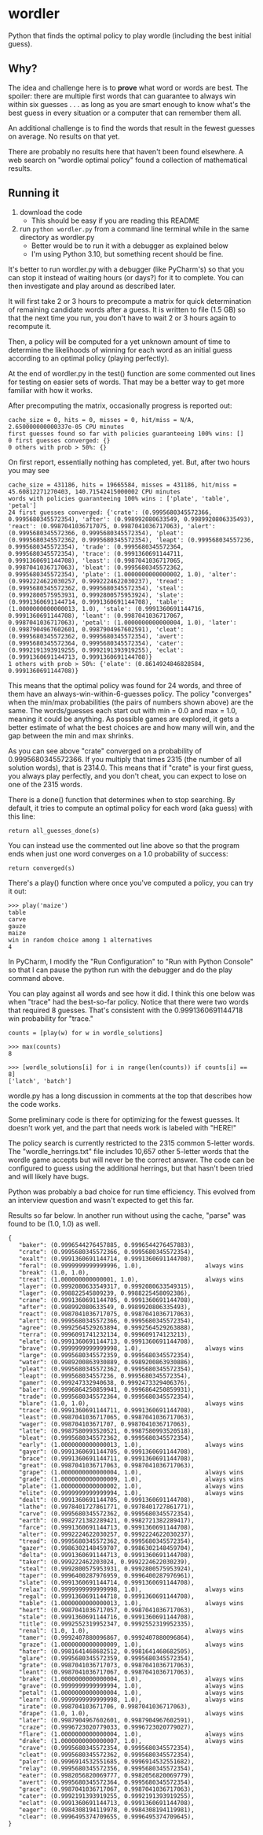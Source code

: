 # wordler
Python that finds the optimal policy to play wordle (including the best initial guess).

## Why?

The idea and challenge here is to **prove** what word or words are best.  The spoiler: there are 
multiple first words that can guarantee to always win within six guesses . . . as long as
you are smart enough to know what's the best guess in every situation or a computer that
can remember them all.

An additional challenge is to find the words that result in the fewest guesses on average.
No results on that yet.

There are probably no results here that haven't been found elsewhere.  A web search on
"wordle optimal policy" found a collection of mathematical results.

## Running it

1. download the code
   - This should be easy if you are reading this README
2. run `python wordler.py` from a command line terminal while in the same directory as wordler.py
   - Better would be to run it with a debugger as explained below
   - I'm using Python 3.10, but something recent should be fine. 

It's better to run wordler.py with a debugger (like PyCharm's) so that you can stop it 
instead of waiting hours (or days?) for it to complete.  You can then investigate and play
around as described later.

It will first take 2 or 3 hours to precompute a matrix for quick determination of 
remaining candidate words after a guess.  It is written to file (1.5 GB) so 
that the next time you run, you don't have to wait 2 or 3 hours again to recompute it.

Then, a policy will be computed for a yet unknown amount of time to determine the likelihoods
of winning for each word as an initial guess according to an optimal policy (playing perfectly). 

At the end of wordler.py in the test() function are some commented out lines for testing on
easier sets of words.  That may be a better way to get more familiar with how it works.

After precomputing the matrix, occasionally progress is reported out:

    cache_size = 0, hits = 0, misses = 0, hit/miss = N/A, 2.650000000000337e-05 CPU minutes
    first guesses found so far with policies guaranteeing 100% wins: []
    0 first guesses converged: {}
    0 others with prob > 50%: {}

On first report, essentially nothing has completed, yet.  But, after two hours you may see

    cache_size = 431186, hits = 19665584, misses = 431186, hit/miss = 45.60812271270403, 140.71542415000002 CPU minutes
    words with policies guaranteeing 100% wins : ['plate', 'table', 'petal']
    24 first guesses converged: {'crate': (0.9995680345572366, 0.9995680345572354), 'after': (0.998992080633549, 0.9989920806335493), 'react': (0.9987041036717075, 0.9987041036717063), 'alert': (0.9995680345572366, 0.9995680345572354), 'pleat': (0.9995680345572362, 0.9995680345572354), 'leapt': (0.999568034557236, 0.9995680345572354), 'trade': (0.9995680345572364, 0.9995680345572354), 'trace': (0.9991360691144711, 0.9991360691144708), 'least': (0.9987041036717065, 0.9987041036717063), 'bleat': (0.9995680345572362, 0.9995680345572354), 'plate': (1.0000000000000002, 1.0), 'alter': (0.9992224622030257, 0.9992224622030237), 'tread': (0.9995680345572362, 0.9995680345572354), 'steal': (0.9992800575953931, 0.9992800575953924), 'slate': (0.9991360691144714, 0.9991360691144708), 'table': (1.0000000000000013, 1.0), 'stale': (0.9991360691144716, 0.9991360691144708), 'leant': (0.9987041036717067, 0.9987041036717063), 'petal': (1.0000000000000004, 1.0), 'later': (0.9987904967602601, 0.9987904967602591), 'cleat': (0.9995680345572362, 0.9995680345572354), 'avert': (0.9995680345572364, 0.9995680345572354), 'cater': (0.9992191393919255, 0.9992191393919255), 'eclat': (0.9991360691144713, 0.9991360691144708)}
    1 others with prob > 50%: {'elate': (0.8614924846828584, 0.9991360691144708)}

This means that the optimal policy was found for 24 words, and three of them have an
always-win-within-6-guesses policy.  The policy "converges" when the min/max probabilities
(the pairs of numbers shown above) are the same. The words/guesses each start out with 
min = 0.0 and max = 1.0, meaning it could be anything.  As possible games are explored, it gets 
a better estimate of what the best choices are and how many will win, and the gap between
the min and max shrinks.

As you can see above "crate" converged on a probability of 0.9995680345572366.  If you
multiply that times 2315 (the number of all solution words), that is 2314.0.  This means
that if "crate" is your first guess, you always play perfectly, and you don't cheat, you
can expect to lose on one of the 2315 words. 

There is a done() function that determines when to stop searching.  By default, it tries to
compute an optimal policy for each word (aka guess) with this line: 

    return all_guesses_done(s)

You can instead use the commented out line above so that the program ends when just one word
converges on a 1.0 probability of success:

    return converged(s)

There's a play() function where once you've computed a policy, you can try it out:

    >>> play('maize')
    table
    carve
    gauze
    maize
    win in random choice among 1 alternatives
    4

In PyCharm, I modify the "Run Configuration" to "Run with Python Console" so that I can
pause the python run with the debugger and do the play command above.

You can play against all words and see how it did.  I think this one below was when "trace"
had the best-so-far policy.  Notice that there were two words that required 8 guesses.  That's
consistent with the 0.9991360691144718 win probability for "trace."

    counts = [play(w) for w in wordle_solutions]

    >>> max(counts)
    8
    
    >>> [wordle_solutions[i] for i in range(len(counts)) if counts[i] == 8]
    ['latch', 'batch']

wordle.py has a long discussion in comments at the top that describes how the code works.

Some preliminary code is there for optimizing for the fewest guesses.  It doesn't work yet,
and the part that needs work is labeled with "HERE!"

The policy search is currently restricted to the 2315 common 5-letter words.  The
"wordle_herrings.txt" file includes 10,657 other 5-letter words that the wordle
game accepts but will never be the correct answer.  The code can be configured to
guess using the additional herrings, but that hasn't been tried and will likely have bugs.

Python was probably a bad choice for run time efficiency.  This evolved from an interview
question and wasn't expected to get this far.

Results so far below.  In another run without using the cache, "parse" was found
to be (1.0, 1.0) as well.

    {
       "baker": (0.9996544276457885, 0.9996544276457883),
       "crate": (0.9995680345572366, 0.9995680345572354),
       "exalt": (0.9991360691144714, 0.9991360691144708),
       "feral": (0.9999999999999996, 1.0),                  always wins
       "break": (1.0, 1.0),
       "treat": (1.000000000000001, 1.0),                   always wins
       "layer": (0.9992080633549317, 0.9992080633549315),
       "lager": (0.998822545809239, 0.9988225458092386),
       "crane": (0.9991360691144705, 0.9991360691144708),
       "after": (0.998992080633549, 0.9989920806335493),
       "react": (0.9987041036717075, 0.9987041036717063),
       "alert": (0.9995680345572366, 0.9995680345572354),
       "agree": (0.9992564529263894, 0.9992564529263888),
       "terra": (0.9996091741232134, 0.999609174123213),
       "elate": (0.9991360691144713, 0.9991360691144708),
       "brave": (0.9999999999999998, 1.0),                  always wins
       "large": (0.9995680345572359, 0.9995680345572354),
       "water": (0.9989200863930889, 0.9989200863930886),
       "pleat": (0.9995680345572362, 0.9995680345572354),
       "leapt": (0.999568034557236, 0.9995680345572354),
       "gamer": (0.999247332940638, 0.9992473329406376),
       "baler": (0.9996864250859941, 0.9996864250859931),
       "trade": (0.9995680345572364, 0.9995680345572354),
       "blare": (1.0, 1.0),                                 always wins
       "trace": (0.9991360691144711, 0.9991360691144708),
       "least": (0.9987041036717065, 0.9987041036717063),
       "wager": (0.998704103671707, 0.9987041036717063),
       "latte": (0.9987580993520521, 0.9987580993520518),
       "bleat": (0.9995680345572362, 0.9995680345572354),
       "early": (1.0000000000000013, 1.0),                  always wins
       "gayer": (0.9991360691144705, 0.9991360691144708),
       "brace": (0.9991360691144711, 0.9991360691144708),
       "great": (0.9987041036717063, 0.9987041036717063),
       "grape": (1.0000000000000004, 1.0),                  always wins
       "grade": (1.0000000000000009, 1.0),                  always wins
       "plate": (1.0000000000000002, 1.0),                  always wins
       "elite": (0.9999999999999994, 1.0),                  always wins
       "dealt": (0.9991360691144705, 0.9991360691144708),
       "lathe": (0.9978401727861771, 0.9978401727861771),
       "carve": (0.9995680345572362, 0.9995680345572354),
       "earth": (0.9982721382289421, 0.9982721382289417),
       "farce": (0.9991360691144713, 0.9991360691144708),
       "alter": (0.9992224622030257, 0.9992224622030237),
       "tread": (0.9995680345572362, 0.9995680345572354),
       "gazer": (0.9986302148459707, 0.9986302148459704),
       "delta": (0.9991360691144713, 0.9991360691144708),
       "taker": (0.999222462203024, 0.9992224622030239),
       "steal": (0.9992800575953931, 0.9992800575953924),
       "taper": (0.9996400287976959, 0.9996400287976961),
       "slate": (0.9991360691144714, 0.9991360691144708),
       "relax": (0.9999999999999998, 1.0),                  always wins
       "regal": (0.9991360691144718, 0.9991360691144708),
       "table": (1.0000000000000013, 1.0),                  always wins
       "heart": (0.9987041036717057, 0.9987041036717063),
       "stale": (0.9991360691144716, 0.9991360691144708),
       "title": (0.9992552319952347, 0.9992552319952335),
       "renal": (1.0, 1.0),                                 always wins
       "tamer": (0.9992407880096867, 0.9992407880096864),
       "graze": (1.0000000000000009, 1.0),                  always wins
       "hater": (0.9981641468682512, 0.9981641468682505),
       "glare": (0.9995680345572359, 0.9995680345572354),
       "grate": (0.9987041036717073, 0.9987041036717063),
       "leant": (0.9987041036717067, 0.9987041036717063),
       "brake": (1.0000000000000004, 1.0),                  always wins
       "grave": (0.9999999999999994, 1.0),                  always wins
       "petal": (1.0000000000000004, 1.0),                  always wins
       "learn": (0.9999999999999998, 1.0),                  always wins
       "irate": (0.998704103671706, 0.9987041036717063),
       "drape": (1.0, 1.0),                                 always wins
       "later": (0.9987904967602601, 0.9987904967602591),
       "craze": (0.9996723020779033, 0.9996723020779027),
       "flare": (1.0000000000000004, 1.0),                  always wins
       "drake": (1.0000000000000007, 1.0),                  always wins
       "crave": (0.9995680345572354, 0.9995680345572354),
       "cleat": (0.9995680345572362, 0.9995680345572354),
       "paler": (0.9996914532551685, 0.9996914532551682),
       "relay": (0.9995680345572356, 0.9995680345572354),
       "eater": (0.9982056820069777, 0.9982056820069779),
       "avert": (0.9995680345572364, 0.9995680345572354),
       "grace": (0.9987041036717067, 0.9987041036717063),
       "cater": (0.9992191393919255, 0.9992191393919255),
       "eclat": (0.9991360691144713, 0.9991360691144708),
       "eager": (0.9984308194119978, 0.9984308194119981),
       "clear": (0.9996495374709655, 0.9996495374709645),
    }


